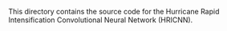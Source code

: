 This directory contains the source code for the Hurricane Rapid Intensification Convolutional Neural Network (HRICNN).
